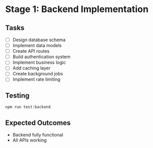 # Stage 1: Backend Implementation

## Tasks

- [ ] Design database schema
- [ ] Implement data models
- [ ] Create API routes
- [ ] Build authentication system
- [ ] Implement business logic
- [ ] Add caching layer
- [ ] Create background jobs
- [ ] Implement rate limiting

## Testing

```bash
npm run test:backend
```

## Expected Outcomes

- Backend fully functional
- All APIs working
